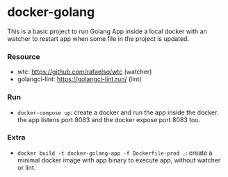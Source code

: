 # docker-golang

This is a basic project to run Golang App inside a local docker with an watcher to restart app when some file in the project is updated.

### Resource

- wtc: https://github.com/rafaelsq/wtc (watcher)
- golangci-lint: https://golangci-lint.run/ (lint)

### Run

- `docker-compose up`: create a docker and run the app inside the docker. the app listens port 8083 and the docker expose port 8083 too.

### Extra

- `docker build -t docker-golang-app -f Dockerfile-prod .`: create a minimal docker image with app binary to execute app, without watcher or lint.

